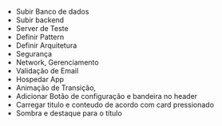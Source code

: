 - Subir Banco de dados
- Subir backend
- Server de Teste
- Definir Pattern 
- Definir Arquitetura
- Segurança
- Network, Gerenciamento
- Validação de Email
- Hospedar App
- Animação de Transição,
- Adicionar Botão de configuração e bandeira no header 
- Carregar titulo e conteudo de acordo com card pressionado 
- Sombra e destaque para o título
